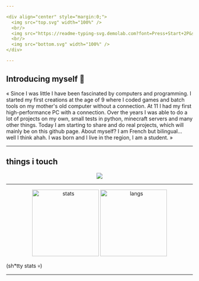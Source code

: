 ```yaml
---

<div align="center" style="margin:0;">
  <img src="top.svg" width="100%" />
  <br/>
  <img src="https://readme-typing-svg.demolab.com?font=Press+Start+2P&size=20&pause=1000&color=A855F7&center=true&vCenter=true&width=600&lines=hiya+!+;welcome+to+my+gitHub+page+!" alt="Typing SVG" />
  <br/>
  <img src="bottom.svg" width="100%" />
</div>

---
```


## Introducing myself 👋
« Since I was little I have been fascinated by computers and programming. I started my first creations at the age of 9 where I coded games and batch tools on my mother's old computer without a connection.
At 11 I had my first high-performance PC with a connection. Over the years I was able to do a lot of projects on my own, small tests in python, minecraft servers and many other things.
Today I am starting to share and do real projects, which will mainly be on this github page.
About myself? I am French but bilingual... well I think ahah. I was born and I live in the region, I am a student. »

---

## things i touch
<p align="center">
  <img src="https://skillicons.dev/icons?i=python,html,css,js,godot&theme=dark" />
</p>



---


<p align="center">
  <img src="https://github-readme-stats.vercel.app/api?username=enfantdistrait&show_icons=true&theme=tokyonight&hide_border=true&title_color=bf5fff&icon_color=bf5fff" alt="stats" height="180"/>
  <img src="https://github-readme-stats.vercel.app/api/top-langs/?username=enfantdistrait&layout=compact&theme=tokyonight&hide_border=true&title_color=bf5fff" alt="langs" height="180"/>
</p>
(sh*tty stats 💀)

---
